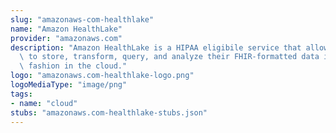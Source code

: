 ```yaml
---
slug: "amazonaws-com-healthlake"
name: "Amazon HealthLake"
provider: "amazonaws.com"
description: "Amazon HealthLake is a HIPAA eligibile service that allows customers\
  \ to store, transform, query, and analyze their FHIR-formatted data in a consistent\
  \ fashion in the cloud."
logo: "amazonaws.com-healthlake-logo.png"
logoMediaType: "image/png"
tags:
- name: "cloud"
stubs: "amazonaws.com-healthlake-stubs.json"
---
```

